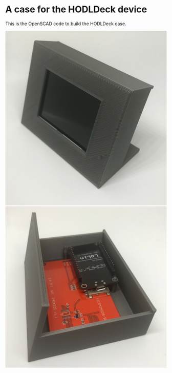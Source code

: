 # A case for the HODLDeck device

This is the OpenSCAD code to build the HODLDeck case.

![HODLDeck photo](hodldeck-case.jpg?raw=true "The HODLDeck device")
![HODLDeck controller photo](hodldeck-case2.jpg?raw=true "The HODLDeck device from inside")